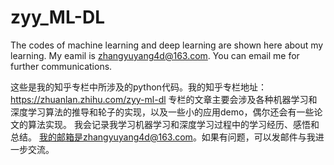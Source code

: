# zyy_ML-DL
The codes of machine learning and deep learning are shown here about my learning.
My eamil is zhangyuyang4d@163.com.
You can email me for further communications.

这些是我的知乎专栏中所涉及的python代码。我的知乎专栏地址：https://zhuanlan.zhihu.com/zyy-ml-dl
专栏的文章主要会涉及各种机器学习和深度学习算法的推导和轮子的实现，以及一些小的应用demo，偶尔还会有一些论文的算法实现。
我会记录我学习机器学习和深度学习过程中的学习经历、感悟和总结。
我的邮箱是zhangyuyang4d@163.com。如果有问题，可以发邮件与我进一步交流。
